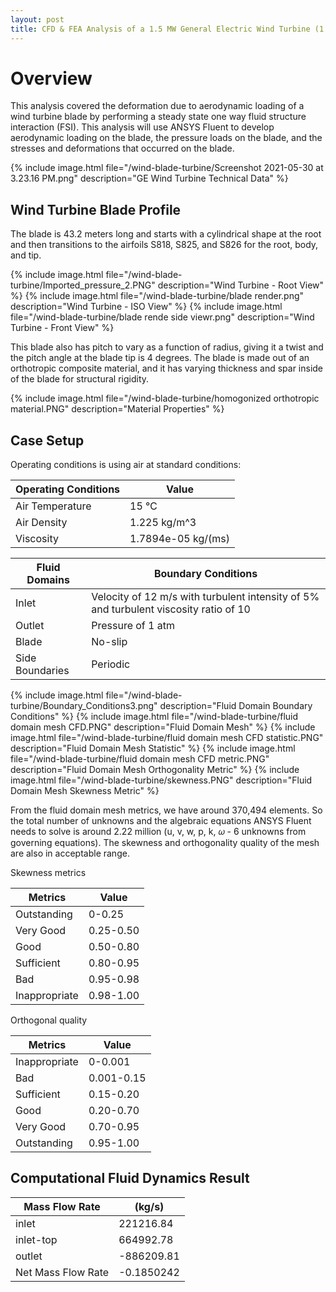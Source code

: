 ```yaml
---
layout: post
title: CFD & FEA Analysis of a 1.5 MW General Electric Wind Turbine (1.5xle)
---
```


# Overview

This analysis covered the deformation due to aerodynamic loading of a wind turbine blade by performing a steady state one way fluid structure interaction (FSI). This analysis will use ANSYS Fluent to develop aerodynamic loading on the blade, the pressure loads on the blade, and the stresses and deformations that occurred on the blade.

{% include image.html file="/wind-blade-turbine/Screenshot 2021-05-30 at 3.23.16 PM.png" description="GE Wind Turbine Technical Data" %}

## Wind Turbine Blade Profile

The blade is 43.2 meters long and starts with a cylindrical shape at the root and then transitions to the airfoils S818, S825, and S826 for the root, body, and tip.

{% include image.html file="/wind-blade-turbine/Imported_pressure_2.PNG" description="Wind Turbine - Root View" %}
{% include image.html file="/wind-blade-turbine/blade render.png" description="Wind Turbine - ISO View" %}
{% include image.html file="/wind-blade-turbine/blade rende side viewr.png" description="Wind Turbine - Front View" %}

This blade also has pitch to vary as a function of radius, giving it a twist and the pitch angle at the blade tip is 4 degrees. The blade is made out of an orthotropic composite material, and it has varying thickness and spar inside of the blade for structural rigidity.

{% include image.html file="/wind-blade-turbine/homogonized orthotropic material.PNG" description="Material Properties" %}

## Case Setup

Operating conditions is using air at standard conditions:

Operating Conditions | Value
---------------------|-------
Air Temperature | 15 ℃
Air Density | 1.225 kg/m^3
Viscosity | 1.7894e-05 kg/(ms)

Fluid Domains | Boundary Conditions
--------------|--------------------
Inlet | Velocity of 12 m/s with turbulent intensity of 5% and turbulent viscosity ratio of 10
Outlet | Pressure of 1 atm
Blade | No-slip
Side Boundaries | Periodic

{% include image.html file="/wind-blade-turbine/Boundary_Conditions3.png" description="Fluid Domain Boundary Conditions" %}
{% include image.html file="/wind-blade-turbine/fluid domain mesh CFD.PNG" description="Fluid Domain Mesh" %}
{% include image.html file="/wind-blade-turbine/fluid domain mesh CFD statistic.PNG" description="Fluid Domain Mesh Statistic" %}
{% include image.html file="/wind-blade-turbine/fluid domain mesh CFD metric.PNG" description="Fluid Domain Mesh Orthogonality Metric" %}
{% include image.html file="/wind-blade-turbine/skewness.PNG" description="Fluid Domain Mesh Skewness Metric" %}

From the fluid domain mesh metrics, we have around 370,494 elements. So the total number of unknowns and the algebraic equations ANSYS Fluent needs to solve is around 2.22 million (u, v, w, p, k, 𝜔 - 6 unknowns from governing equations). The skewness and orthogonality quality of the mesh are also in acceptable range.

Skewness metrics

| Metrics | Value |
| ------------- | --------- |
| Outstanding   | 0-0.25    |
| Very Good     | 0.25-0.50 |
| Good          | 0.50-0.80 |
| Sufficient    | 0.80-0.95 |
| Bad           | 0.95-0.98 |
| Inappropriate | 0.98-1.00 |  

Orthogonal quality

| Metrics | Value |
| ------------- | ---------- |
| Inappropriate | 0-0.001    |
| Bad           | 0.001-0.15 |
| Sufficient    | 0.15-0.20  |
| Good          | 0.20-0.70  |
| Very Good     | 0.70-0.95  |
| Outstanding   | 0.95-1.00  |
## Computational Fluid Dynamics Result

 Mass Flow Rate               | (kg/s)
------------------------------|---------------------
                           inlet|            221216.84
                       inlet-top|            664992.78
                          outlet|           -886209.81
                             Net Mass Flow Rate|           -0.1850242
